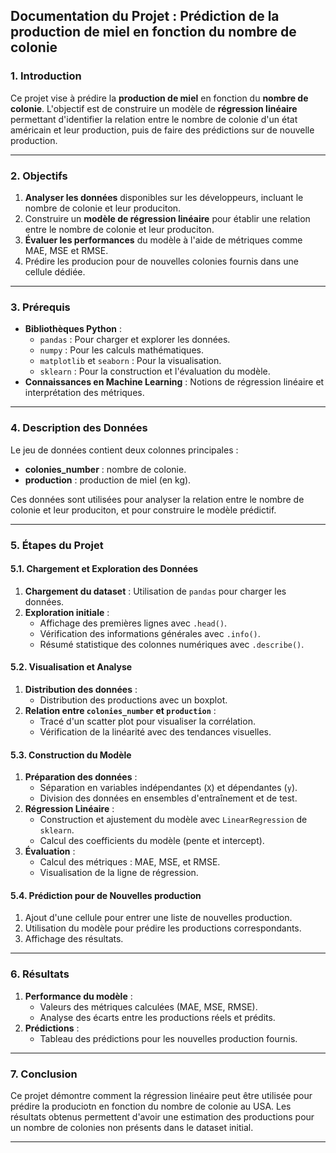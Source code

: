 ## **Documentation du Projet : Prédiction de la production de miel en fonction du nombre de colonie**

### **1. Introduction**
Ce projet vise à prédire la **production de miel** en fonction du **nombre de colonie**. L'objectif est de construire un modèle de **régression linéaire** permettant d'identifier la relation entre le nombre de colonie d'un état américain et leur production, puis de faire des prédictions sur de nouvelle production.

---

### **2. Objectifs**
1. **Analyser les données** disponibles sur les développeurs, incluant le nombre de colonie et leur produciton.
2. Construire un **modèle de régression linéaire** pour établir une relation entre le nombre de colonie et leur produciton.
3. **Évaluer les performances** du modèle à l'aide de métriques comme MAE, MSE et RMSE.
4. Prédire les producion pour de nouvelles colonies fournis dans une cellule dédiée.

---

### **3. Prérequis**
- **Bibliothèques Python** :
  - `pandas` : Pour charger et explorer les données.
  - `numpy` : Pour les calculs mathématiques.
  - `matplotlib` et `seaborn` : Pour la visualisation.
  - `sklearn` : Pour la construction et l'évaluation du modèle.
- **Connaissances en Machine Learning** : Notions de régression linéaire et interprétation des métriques.

---

### **4. Description des Données**
Le jeu de données contient deux colonnes principales :
- **colonies_number** : nombre de colonie.
- **production** : production de miel (en kg).

Ces données sont utilisées pour analyser la relation entre le nombre de colonie et leur produciton, et pour construire le modèle prédictif.

---

### **5. Étapes du Projet**

#### **5.1. Chargement et Exploration des Données**
1. **Chargement du dataset** : Utilisation de `pandas` pour charger les données.
2. **Exploration initiale** :
   - Affichage des premières lignes avec `.head()`.
   - Vérification des informations générales avec `.info()`.
   - Résumé statistique des colonnes numériques avec `.describe()`.

#### **5.2. Visualisation et Analyse**
1. **Distribution des données** :
   - Distribution des productions avec un boxplot.
2. **Relation entre `colonies_number` et `production`** :
   - Tracé d'un scatter plot pour visualiser la corrélation.
   - Vérification de la linéarité avec des tendances visuelles.

#### **5.3. Construction du Modèle**
1. **Préparation des données** :
   - Séparation en variables indépendantes (`X`) et dépendantes (`y`).
   - Division des données en ensembles d'entraînement et de test.
2. **Régression Linéaire** :
   - Construction et ajustement du modèle avec `LinearRegression` de `sklearn`.
   - Calcul des coefficients du modèle (pente et intercept).
3. **Évaluation** :
   - Calcul des métriques : MAE, MSE, et RMSE.
   - Visualisation de la ligne de régression.

#### **5.4. Prédiction pour de Nouvelles production**
1. Ajout d'une cellule pour entrer une liste de nouvelles production.
2. Utilisation du modèle pour prédire les productions correspondants.
3. Affichage des résultats.

---

### **6. Résultats**
1. **Performance du modèle** :
   - Valeurs des métriques calculées (MAE, MSE, RMSE).
   - Analyse des écarts entre les productions réels et prédits.
2. **Prédictions** :
   - Tableau des prédictions pour les nouvelles production fournis.

---

### **7. Conclusion**
Ce projet démontre comment la régression linéaire peut être utilisée pour prédire la produciotn en fonction du nombre de colonie au USA. Les résultats obtenus permettent d'avoir une estimation des productions pour un nombre de colonies non présents dans le dataset initial.

---
